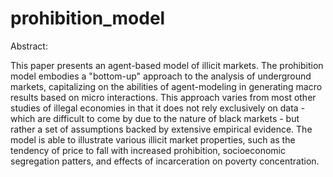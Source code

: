 # prohibition_model

Abstract:

This paper presents an agent-based model of illicit markets. The prohibition model embodies a "bottom-up"
approach to the analysis of underground markets, capitalizing on the abilities of agent-modeling in
generating macro results based on micro interactions. This approach varies from most other studies of
illegal economies in that it does not rely exclusively on data - which are difficult to come by due to the
nature of black markets - but rather a set of assumptions backed by extensive empirical evidence. The model
is able to illustrate various illicit market properties, such as the tendency of price to fall with increased
prohibition, socioeconomic segregation patters, and effects of incarceration on poverty concentration.
